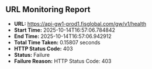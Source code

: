 ## URL Monitoring Report

- **URL:** https://api-gw1-prod1.fisglobal.com/gw/v1/health
- **Start Time:** 2025-10-14T16:57:06.784842
- **End Time:** 2025-10-14T16:57:06.942912
- **Total Time Taken:** 0.15807 seconds
- **HTTP Status Code:** 403
- **Status:** Failure
- **Failure Reason:** HTTP Status Code: 403
